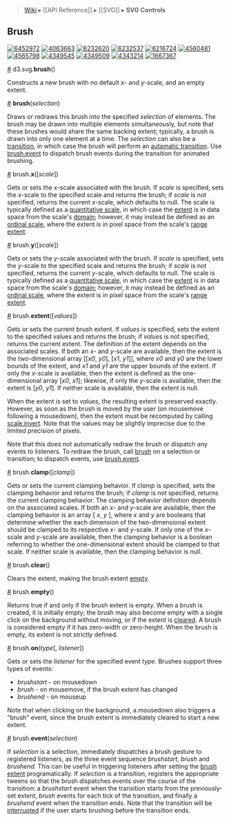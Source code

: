 > [Wiki](Home) ▸ [[API Reference]] ▸ [[SVG]] ▸ **SVG Controls**

## Brush

[![6452972](http://bl.ocks.org/mbostock/raw/6452972/thumbnail.png)](http://bl.ocks.org/mbostock/6452972)
[![4063663](http://bl.ocks.org/mbostock/raw/4063663/thumbnail.png)](http://bl.ocks.org/mbostock/4063663)
[![6232620](http://bl.ocks.org/mbostock/raw/6232620/thumbnail.png)](http://bl.ocks.org/mbostock/6232620)
[![6232537](http://bl.ocks.org/mbostock/raw/6232537/thumbnail.png)](http://bl.ocks.org/mbostock/6232537)
[![6216724](http://bl.ocks.org/mbostock/raw/6216724/thumbnail.png)](http://bl.ocks.org/mbostock/6216724)
[![4560481](http://bl.ocks.org/mbostock/raw/4560481/thumbnail.png)](http://bl.ocks.org/mbostock/4560481)
[![4565798](http://bl.ocks.org/mbostock/raw/4565798/thumbnail.png)](http://bl.ocks.org/mbostock/4565798)
[![4349545](http://bl.ocks.org/mbostock/raw/4349545/thumbnail.png)](http://bl.ocks.org/mbostock/4349545)
[![4349509](http://bl.ocks.org/mbostock/raw/4349509/thumbnail.png)](http://bl.ocks.org/mbostock/4349509)
[![4343214](http://bl.ocks.org/mbostock/raw/4343214/thumbnail.png)](http://bl.ocks.org/mbostock/4343214)
[![1667367](http://bl.ocks.org/mbostock/raw/1667367/thumbnail.png)](http://bl.ocks.org/mbostock/1667367)

<a name="brush" href="#wiki-brush">#</a> d3.svg.<b>brush</b>()

Constructs a new brush with no default *x*- and *y*-scale, and an empty extent.

<a name="_brush" href="#wiki-_brush">#</a> <b>brush</b>(<i>selection</i>)

Draws or redraws this brush into the specified *selection* of elements. The brush may be drawn into multiple elements simultaneously, but note that these brushes would share the same backing extent; typically, a brush is drawn into only one element at a time. The *selection* can also be a [transition](Transitions), in which case the brush will perform an [automatic transition](http://bl.ocks.org/mbostock/6216724). Use [brush.event](#wiki-brush_event) to dispatch brush events during the transition for animated brushing.

<a name="brush_x" href="#wiki-brush_x">#</a> brush.<b>x</b>([<i>scale</i>])

Gets or sets the *x*-scale associated with the brush. If *scale* is specified, sets the *x*-scale to the specified scale and returns the brush; if *scale* is not specified, returns the current *x*-scale, which defaults to null. The scale is typically defined as a [quantitative scale](Quantitative-Scales), in which case the [extent](#wiki-extent) is in data space from the scale's [domain](Quantitative-Scales#wiki-linear_domain); however, it may instead be defined as an [ordinal scale](Ordinal-Scales), where the extent is in pixel space from the scale's [range extent](Ordinal-Scales#wiki-ordinal_rangeExtent).

<a name="brush_y" href="#wiki-brush_y">#</a> brush.<b>y</b>([<i>scale</i>])

Gets or sets the *y*-scale associated with the brush. If *scale* is specified, sets the *y*-scale to the specified scale and returns the brush; if *scale* is not specified, returns the current *y*-scale, which defaults to null. The scale is typically defined as a [quantitative scale](Quantitative-Scales), in which case the [extent](#wiki-extent) is in data space from the scale's [domain](Quantitative-Scales#wiki-linear_domain); however, it may instead be defined as an [ordinal scale](Ordinal-Scales), where the extent is in pixel space from the scale's [range extent](Ordinal-Scales#wiki-ordinal_rangeExtent).

<a name="brush_extent" href="#wiki-brush_extent">#</a> brush.<b>extent</b>([<i>values</i>])

Gets or sets the current brush extent. If *values* is specified, sets the extent to the specified values and returns the brush; if *values* is not specified, returns the current extent. The definition of the extent depends on the associated scales. If both an *x*- and *y*-scale are available, then the extent is the two-dimensional array [‍​[<i>x0</i>, <i>y0</i>], [<i>x1</i>, <i>y1</i>]​], where *x0* and *y0* are the lower bounds of the extent, and *x1* and *y1* are the upper bounds of the extent. If only the *x*-scale is available, then the extent is defined as the one-dimensional array [<i>x0</i>, <i>x1</i>]; likewise, if only the *y*-scale is available, then the extent is [<i>y0</i>, <i>y1</i>]. If neither scale is available, then the extent is null.

When the extent is set to *values*, the resulting extent is preserved exactly. However, as soon as the brush is moved by the user (on mousemove following a mousedown), then the extent must be recomputed by calling [scale.invert](Quantitative-Scales#wiki-linear_invert). Note that the values may be slightly imprecise due to the limited precision of pixels.

Note that this does not automatically redraw the brush or dispatch any events to listeners. To redraw the brush, call [brush](#wiki-_brush) on a selection or transition; to dispatch events, use [brush.event](#wiki-brush_event).

<a name="brush_clamp" href="#wiki-brush_clamp">#</a> brush.<b>clamp</b>([<i>clamp</i>])

Gets or sets the current clamping behavior. If *clamp* is specified, sets the clamping behavior and returns the brush; if *clamp* is not specified, returns the current clamping behavior. The clamping behavior definition depends on the associated scales. If both an *x*- and *y*-scale are available, then the clamping behavior is an array [ *x*, *y* ], where *x* and *y* are booleans that determine whether the each dimension of the two-dimensional extent should be clamped to its respective *x*- and *y*-scale. If only one of the *x*-scale and *y*-scale are available, then the clamping behavior is a boolean referring to whether the one-dimensional extent should be clamped to that scale. If neither scale is available, then the clamping behavior is null.

<a name="brush_clear" href="#wiki-brush_clear">#</a> brush.<b>clear</b>()

Clears the extent, making the brush extent [empty](#wiki-brush_empty).

<a name="brush_empty" href="#wiki-brush_empty">#</a> brush.<b>empty</b>()

Returns true if and only if the brush extent is empty. When a brush is created, it is initially empty; the brush may also become empty with a single click on the background without moving, or if the extent is [cleared](#wiki-brush_clear). A brush is considered empty if it has zero-width or zero-height. When the brush is empty, its extent is not strictly defined.

<a name="brush_on" href="#wiki-brush_on">#</a> brush.<b>on</b>(<i>type</i>[, <i>listener</i>])

Gets or sets the *listener* for the specified event *type*. Brushes support three types of events:

* _brushstart_ - on mousedown
* _brush_ - on mousemove, if the brush extent has changed
* _brushend_ - on mouseup

Note that when clicking on the background, a mousedown also triggers a "brush" event, since the brush extent is immediately cleared to start a new extent.

<a name="brush_event" href="#wiki-brush_event">#</a> brush.<b>event</b>(<i>selection</i>)

If *selection* is a selection, immediately dispatches a brush gesture to registered listeners, as the three event sequence _brushstart_, _brush_ and _brushend_. This can be useful in triggering listeners after setting the [brush extent](#wiki-brush_extent) programatically. If *selection* is a transition, registers the appropriate tweens so that the brush dispatches events over the course of the transition: a _brushstart_ event when the transition starts from the previously-set extent, _brush_ events for each tick of the transition, and finally a _brushend_ event when the transition ends. Note that the transition will be [interrupted](Selections#wiki-interrupt) if the user starts brushing before the transition ends.